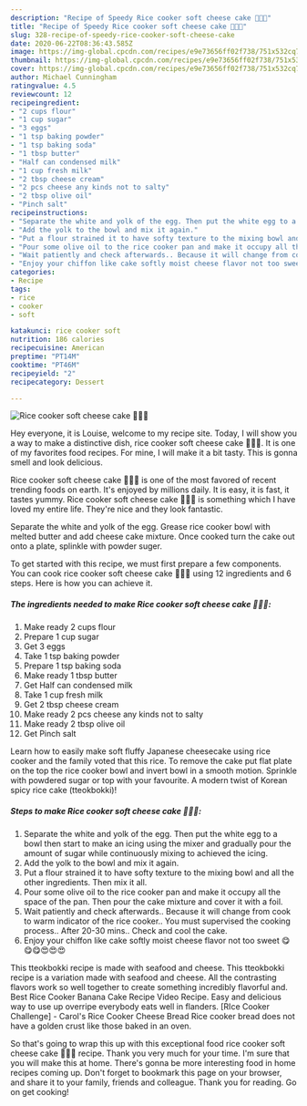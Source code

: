 ```yaml
---
description: "Recipe of Speedy Rice cooker soft cheese cake 🎂🎂🎂"
title: "Recipe of Speedy Rice cooker soft cheese cake 🎂🎂🎂"
slug: 328-recipe-of-speedy-rice-cooker-soft-cheese-cake
date: 2020-06-22T08:36:43.585Z
image: https://img-global.cpcdn.com/recipes/e9e73656ff02f738/751x532cq70/rice-cooker-soft-cheese-cake-🎂🎂🎂-recipe-main-photo.jpg
thumbnail: https://img-global.cpcdn.com/recipes/e9e73656ff02f738/751x532cq70/rice-cooker-soft-cheese-cake-🎂🎂🎂-recipe-main-photo.jpg
cover: https://img-global.cpcdn.com/recipes/e9e73656ff02f738/751x532cq70/rice-cooker-soft-cheese-cake-🎂🎂🎂-recipe-main-photo.jpg
author: Michael Cunningham
ratingvalue: 4.5
reviewcount: 12
recipeingredient:
- "2 cups flour"
- "1 cup sugar"
- "3 eggs"
- "1 tsp baking powder"
- "1 tsp baking soda"
- "1 tbsp butter"
- "Half can condensed milk"
- "1 cup fresh milk"
- "2 tbsp cheese cream"
- "2 pcs cheese any kinds not to salty"
- "2 tbsp olive oil"
- "Pinch salt"
recipeinstructions:
- "Separate the white and yolk of the egg. Then put the white egg to a bowl then start to make an icing using the mixer and gradually pour the amount of sugar while continuously mixing to achieved the icing."
- "Add the yolk to the bowl and mix it again."
- "Put a flour strained it to have softy texture to the mixing bowl and all the other ingredients. Then mix it all."
- "Pour some olive oil to the rice cooker pan and make it occupy all the space of the pan. Then pour the cake mixture and cover it with a foil."
- "Wait patiently and check afterwards.. Because it will change from cook to warm indicator of the rice cooker.. You must supervised the cooking process.. After 20-30 mins.. Check and cool the cake."
- "Enjoy your chiffon like cake softly moist cheese flavor not too sweet 😋😋😋😍😍😍"
categories:
- Recipe
tags:
- rice
- cooker
- soft

katakunci: rice cooker soft 
nutrition: 186 calories
recipecuisine: American
preptime: "PT14M"
cooktime: "PT46M"
recipeyield: "2"
recipecategory: Dessert

---
```



![Rice cooker soft cheese cake 🎂🎂🎂](https://img-global.cpcdn.com/recipes/e9e73656ff02f738/751x532cq70/rice-cooker-soft-cheese-cake-🎂🎂🎂-recipe-main-photo.jpg)

Hey everyone, it is Louise, welcome to my recipe site. Today, I will show you a way to make a distinctive dish, rice cooker soft cheese cake 🎂🎂🎂. It is one of my favorites food recipes. For mine, I will make it a bit tasty. This is gonna smell and look delicious.

Rice cooker soft cheese cake 🎂🎂🎂 is one of the most favored of recent trending foods on earth. It's enjoyed by millions daily. It is easy, it is fast, it tastes yummy. Rice cooker soft cheese cake 🎂🎂🎂 is something which I have loved my entire life. They're nice and they look fantastic.

Separate the white and yolk of the egg. Grease rice cooker bowl with melted butter and add cheese cake mixture. Once cooked turn the cake out onto a plate, splinkle with powder suger.


To get started with this recipe, we must first prepare a few components. You can cook rice cooker soft cheese cake 🎂🎂🎂 using 12 ingredients and 6 steps. Here is how you can achieve it.

<!--inarticleads1-->

##### The ingredients needed to make Rice cooker soft cheese cake 🎂🎂🎂:

1. Make ready 2 cups flour
1. Prepare 1 cup sugar
1. Get 3 eggs
1. Take 1 tsp baking powder
1. Prepare 1 tsp baking soda
1. Make ready 1 tbsp butter
1. Get Half can condensed milk
1. Take 1 cup fresh milk
1. Get 2 tbsp cheese cream
1. Make ready 2 pcs cheese any kinds not to salty
1. Make ready 2 tbsp olive oil
1. Get Pinch salt


Learn how to easily make soft fluffy Japanese cheesecake using rice cooker and the family voted that this rice. To remove the cake put flat plate on the top the rice cooker bowl and invert bowl in a smooth motion. Sprinkle with powdered sugar or top with your favourite. A modern twist of Korean spicy rice cake (tteokbokki)! 

<!--inarticleads2-->

##### Steps to make Rice cooker soft cheese cake 🎂🎂🎂:

1. Separate the white and yolk of the egg. Then put the white egg to a bowl then start to make an icing using the mixer and gradually pour the amount of sugar while continuously mixing to achieved the icing.
1. Add the yolk to the bowl and mix it again.
1. Put a flour strained it to have softy texture to the mixing bowl and all the other ingredients. Then mix it all.
1. Pour some olive oil to the rice cooker pan and make it occupy all the space of the pan. Then pour the cake mixture and cover it with a foil.
1. Wait patiently and check afterwards.. Because it will change from cook to warm indicator of the rice cooker.. You must supervised the cooking process.. After 20-30 mins.. Check and cool the cake.
1. Enjoy your chiffon like cake softly moist cheese flavor not too sweet 😋😋😋😍😍😍


This tteokbokki recipe is made with seafood and cheese. This tteokbokki recipe is a variation made with seafood and cheese. All the contrasting flavors work so well together to create something incredibly flavorful and. Best Rice Cooker Banana Cake Recipe Video Recipe. Easy and delicious way to use up overripe everybody eats well in flanders. [RIce Cooker Challenge] - Carol&#39;s Rice Cooker Cheese Bread Rice cooker bread does not have a golden crust like those baked in an oven. 

So that's going to wrap this up with this exceptional food rice cooker soft cheese cake 🎂🎂🎂 recipe. Thank you very much for your time. I'm sure that you will make this at home. There's gonna be more interesting food in home recipes coming up. Don't forget to bookmark this page on your browser, and share it to your family, friends and colleague. Thank you for reading. Go on get cooking!
